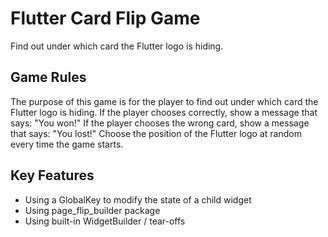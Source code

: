 # Flutter Card Flip Game

Find out under which card the Flutter logo is hiding.

## Game Rules

The purpose of this game is for the player to find out under which card the Flutter logo is hiding.
If the player chooses correctly, show a message that says: "You won!"
If the player chooses the wrong card, show a message that says: "You lost!"
Choose the position of the Flutter logo at random every time the game starts.

## Key Features

- Using a GlobalKey to modify the state of a child widget
- Using page_flip_builder package
- Using built-in WidgetBuilder / tear-offs
